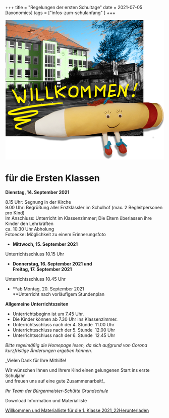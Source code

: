 +++
title = "Regelungen der ersten Schultage"
date = 2021-07-05
[taxonomies]
tags = ["infos-zum-schulanfang" ]
+++

![](images/Fine-Transparent-mitschule.png)

# für die Ersten Klassen

**Dienstag, 14. September 2021**

8.15 Uhr: Segnung in der Kirche  
9.00 Uhr: Begrüßung aller Erstklässler im Schulhof (max. 2 Begleitpersonen pro Kind)   
Im Anschluss: Unterricht im Klassenzimmer; Die Eltern überlassen ihre Kinder den Lehrkräften  
ca. 10.30 Uhr Abholung  
Fotoecke: Möglichkeit zu einem Erinnerungsfoto

- **Mittwoch, 15. September 2021**

Unterrichtsschluss 10.15 Uhr

- **Donnerstag, 16. September 2021 und  
    Freitag, 17. September 2021**

Unterrichtsschluss 10.45 Uhr

- **ab Montag, 20. September 2021  
    **Unterricht nach vorläufigem Stundenplan

**Allgemeine Unterrichtszeiten**

- Unterrichtsbeginn ist um 7.45 Uhr.
- Die Kinder können ab 7.30 Uhr ins Klassenzimmer.
- Unterrichtsschluss nach der 4. Stunde  11.00 Uhr
- Unterrichtsschluss nach der 5. Stunde  12.00 Uhr
- Unterrichtsschluss nach der 6. Stunde  12.45 Uhr

_Bitte regelmäßig die Homepage lesen, da sich aufgrund von Corona kurzfristige Änderungen ergeben können._

_Vielen Dank für Ihre Mithilfe!  
  
Wir wünschen Ihnen und Ihrem Kind einen gelungenen Start ins erste Schuljahr  
und freuen uns auf eine gute Zusammenarbeit!_

_Ihr Team der Bürgermeister-Schütte Grundschule_

Download Information und Materialliste

[Willkommen und Materialliste für die 1. Klasse 2021\_22](https://volksschule-partenkirchen.de/wp-content/uploads/Willkommen-und-Materialliste-für-die-1.-Klasse-2021_22.pdf)[Herunterladen](https://volksschule-partenkirchen.de/wp-content/uploads/Willkommen-und-Materialliste-für-die-1.-Klasse-2021_22.pdf)
